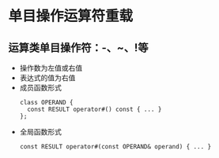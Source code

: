 # 单目操作运算符重载

## 运算类单目操作符：-、~、!等

* 操作数为左值或右值
* 表达式的值为右值
* 成员函数形式
  ```
  class OPERAND {
  	const RESULT operator#() const { ... }
  };
  ```
* 全局函数形式
  ```
  const RESULT operator#(const OPERAND& operand) { ... }
  ```






